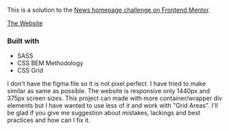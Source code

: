 This is a solution to the [News homepage challenge on Frontend Mentor](https://www.frontendmentor.io/challenges/news-homepage-H6SWTa1MFl).

[The Website](https://news-homepage5039.netlify.app/)

### Built with

- SASS
- CSS BEM Methodology
- CSS Grid

I don't have the figma file so it is not pixel perfect. I have tried to make similar as same as possible. The website is responsive only 1440px and 375px screen sizes. This project can made with more container/wrapper div elements but I have wanted to use less of it and work with "Grid Areas". I'll be glad if you give me suggestion about mistakes, lackings and best practices and how can I fix it.
